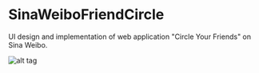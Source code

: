 SinaWeiboFriendCircle
=====================

UI design and implementation of web application "Circle Your Friends" on Sina Weibo.

![alt tag](https://raw.github.com/BigTiannn/SinaWeiboFriendCircle/master/sina_app_sample.png)
